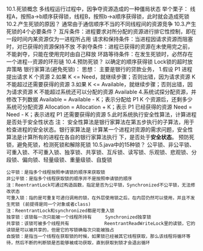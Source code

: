 10.1.死锁概念
    多线程运行过程中，因争夺资源造成的一种僵局状态
    举个栗子：
        线程A，按照a->b顺序获得锁，线程B，按照b->a顺序获得锁，此时就会造成死锁
10.2.产生死锁的原因？
    通常由于通信顺序不当的不同线程间的资源竞争
10.3.产生死锁的4个必要条件？
    互斥条件：进程要求对所分配的资源进行排它性控制，即在一段时间内某资源仅为一进程所占用
	请求和保持条件：当进程因请求资源而阻塞时，对已获得的资源保持不放
	不剥夺条件：进程已获得的资源在未使用完之前，不能剥夺，只能在使用完时由自己释放
	环路等待条件：在发生死锁时，必然存在一个进程--资源的环形链
10.4.预防死锁？
    以确定的顺序获得锁
    Lock锁的超时放弃策略
    银行家算法(避免死锁)：
        思想：
            主要是银行的贷款业务，
        1.假设 P1 进程提出请求 K 个资源
        2.如果 K <= Need，就继续步骤；否则出错，因为请求资源 K 不能超过还需要获得的资源
        3.如果 K <= Available，就继续步骤；否则出错，因为请求资源 K 不能超过系统还可以分配的资源 Available
        4.系统试探分配资源，并修改下列数据
            Available = Available - K；表示分配给 P1 K 个资源后，还剩多少系统可分配资源
            Allocation = Allocation + K；表示 P1 已经获得的资源
            Need = Need - K；表示进程 P1 还需要获得的资源
        5.此时系统执行安全性算法，计算进程是否处于安全性状态
    注：
        安全性算法是银行家算法在第五步执行的子算法，用于检查进程的安全状态。银行家算法是
        计算某一个进程对资源的需求问题，安全性算法是计算所有的进程在各自的银行家算法执行
        下，是否处于**安全状态**。
    预防死锁，避免死锁，检测死锁和解除死锁
10.5.java中的15种锁？
    公平锁、非公平锁、可重入锁、不可重入锁、独享锁、共享锁、互斥锁、读写锁、乐观锁、悲观锁、分段锁、偏向锁、轻量级锁、重量级锁、自旋锁

    公平锁：是指多个线程按照申请锁的顺序来获取锁
    非公平锁：是指多个线程获取锁的顺序并不是按照申请锁的顺序
    注：ReentrantLock可通过构造函数，指定是否为公平锁，Synchronized不公平锁，无法修改状态
    可重入锁：指的是可重复可递归调用的锁，在外层使用锁之后，在内层仍然可以使用，并且不发生死锁 (前提得是同一个对象或者class)
    注：ReentrantLock和synchronized都是可重入锁
    独享锁：该锁每一次只能被一个线程所持有     Synchronized独享锁
    共享锁：该锁可被多个线程共有             ReentrantReadWriteLock里的读锁，它的读锁是可以被共享的，但是它的写锁确每次只能被独占
    自旋锁：是指当一个线程在获取锁的时候，如果锁已经被其它线程获取，那么该线程将循环等待，然后不断的判断锁是否能够被成功获取，直到获取到锁才会退出循环